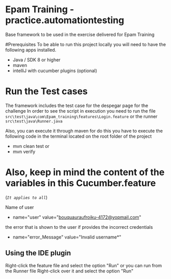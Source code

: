 # Epam Training - practice.automationtesting
Base framework to be used in the exercise delivered for Epam Training

#Prerequisites
To be able to run this project locally you will need to have the following apps installed.
* Java / SDK 8 or higher
* maven
* intelliJ with cucumber plugins (optional)

# Run the Test cases
The framework includes the test case for the despegar page for the challenge
In order to see the script in execution you need to run the file `src\test\java\com\Epam_training\features\Login.feature` or the runner `src\test\java\Runner.java`

Also, you can execute it through maven for do this you have to execute the following code in the terminal located on the root folder of the project
* mvn clean test or 
* mvn verify

# Also, keep in mind the content of the variables in this Cucumber.feature
(*`It applies to all`*) 

Name of user
* name="user" value="bouquauraufroiku-4172@yopmail.com"

the error that is shown to the user if provides the incorrect credentials
*  name="error_Message" value="Invalid username*"


## Using the IDE plugin
Right-click the feature file and select the option "Run" or you can run from the Runner file Right-click over it and select the option "Run"